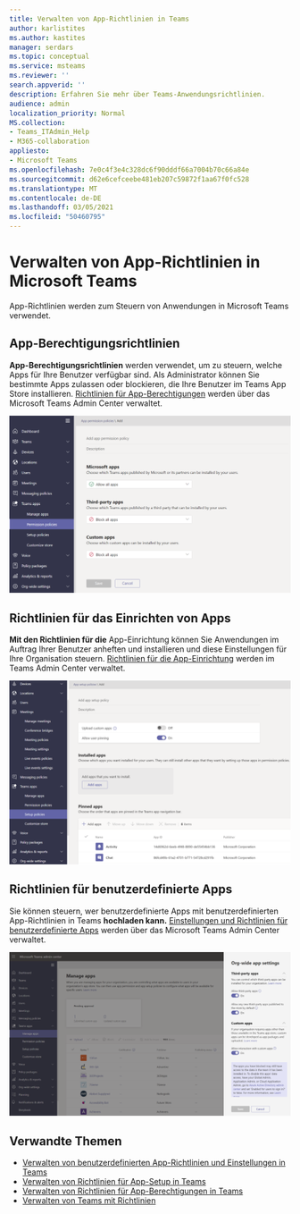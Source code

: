 ```yaml
---
title: Verwalten von App-Richtlinien in Teams
author: karlistites
ms.author: kastites
manager: serdars
ms.topic: conceptual
ms.service: msteams
ms.reviewer: ''
search.appverid: ''
description: Erfahren Sie mehr über Teams-Anwendungsrichtlinien.
audience: admin
localization_priority: Normal
MS.collection:
- Teams_ITAdmin_Help
- M365-collaboration
appliesto:
- Microsoft Teams
ms.openlocfilehash: 7e0c4f3e4c328dc6f90dddf66a7004b70c66a84e
ms.sourcegitcommit: d62e6cefceebe481eb207c59872f1aa67f0fc528
ms.translationtype: MT
ms.contentlocale: de-DE
ms.lasthandoff: 03/05/2021
ms.locfileid: "50460795"
---
```

# <a name="manage-app-policies-in-microsoft-teams"></a>Verwalten von App-Richtlinien in Microsoft Teams

App-Richtlinien werden zum Steuern von Anwendungen in Microsoft Teams verwendet.

## <a name="app-permission-policies"></a>App-Berechtigungsrichtlinien

**App-Berechtigungsrichtlinien** werden verwendet, um zu steuern, welche Apps für Ihre Benutzer verfügbar sind. Als Administrator können Sie bestimmte Apps zulassen oder blockieren, die Ihre Benutzer im Teams App Store installieren. [Richtlinien für App-Berechtigungen](teams-app-permission-policies.md) werden über das Microsoft Teams Admin Center verwaltet.

![Screenshot der App-Berechtigungsrichtlinie.](media/app-permission-policy.png)

## <a name="app-setup-policies"></a>Richtlinien für das Einrichten von Apps

**Mit den Richtlinien für die** App-Einrichtung können Sie Anwendungen im Auftrag Ihrer Benutzer anheften und installieren und diese Einstellungen für Ihre Organisation steuern. [Richtlinien für die App-Einrichtung](teams-app-setup-policies.md) werden im Teams Admin Center verwaltet.

![Screenshot der App-Setuprichtlinie im Teams Admin Center.](media/app-setup-policy.png)

## <a name="custom-app-policies"></a>Richtlinien für benutzerdefinierte Apps

Sie können steuern, wer benutzerdefinierte Apps mit benutzerdefinierten App-Richtlinien in Teams **hochladen kann.** [Einstellungen und Richtlinien für benutzerdefinierte Apps](teams-custom-app-policies-and-settings.md) werden über das Microsoft Teams Admin Center verwaltet.

![Screenshot der benutzerdefinierten App-Richtlinie.](media/custom-app-policy.png)

## <a name="related-topics"></a>Verwandte Themen

* [Verwalten von benutzerdefinierten App-Richtlinien und Einstellungen in Teams](teams-custom-app-policies-and-settings.md)
* [Verwalten von Richtlinien für App-Setup in Teams](teams-app-setup-policies.md)
* [Verwalten von Richtlinien für App-Berechtigungen in Teams](teams-app-permission-policies.md)
* [Verwalten von Teams mit Richtlinien](manage-teams-with-policies.md)
